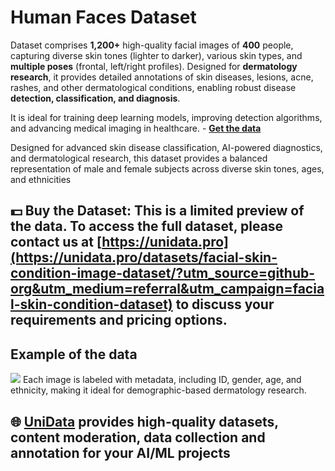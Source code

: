 # Human Faces Dataset
Dataset comprises **1,200+** high-quality facial images of **400** people, capturing diverse skin tones (lighter to darker), various skin types, and **multiple poses** (frontal, left/right profiles). Designed for **dermatology research**, it provides detailed annotations of skin diseases, lesions, acne, rashes, and other dermatological conditions, enabling robust disease **detection, classification, and diagnosis**.

It is ideal for training deep learning models, improving detection algorithms, and advancing medical imaging in healthcare. - **[Get the data](https://unidata.pro/datasets/facial-skin-condition-image-dataset/?utm_source=github-org&utm_medium=referral&utm_campaign=facial-skin-condition-dataset)**

Designed for advanced skin disease classification, AI-powered diagnostics, and dermatological research, this dataset provides a balanced representation of male and female subjects across diverse skin tones, ages, and ethnicities

## 💵 Buy the Dataset: This is a limited preview of the data. To access the full dataset, please contact us at [https://unidata.pro](https://unidata.pro/datasets/facial-skin-condition-image-dataset/?utm_source=github-org&utm_medium=referral&utm_campaign=facial-skin-condition-dataset) to discuss your requirements and pricing options.

## Example of the data
![](https://www.googleapis.com/download/storage/v1/b/kaggle-user-content/o/inbox%2F27063537%2F978df98171c3149ae7adb5343f72772d%2FFrame%203.png?generation=1752068486540079&alt=media)
Each image is labeled with metadata, including ID, gender, age, and ethnicity, making it ideal for demographic-based dermatology research.
## 🌐 [UniData](https://unidata.pro/datasets/facial-skin-condition-image-dataset/?utm_source=github-org&utm_medium=referral&utm_campaign=facial-skin-condition-dataset) provides high-quality datasets, content moderation, data collection and annotation for your AI/ML projects 

